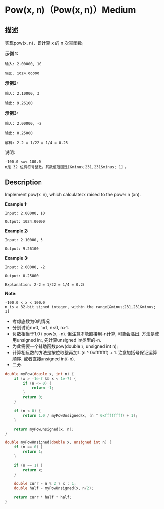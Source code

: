 # Pow(x, n)（Pow(x, n)）Medium
## 描述
实现pow(x, n)，即计算 x 的 n 次幂函数。

**示例 1:**
```
输入: 2.00000, 10

输出: 1024.00000
```


**示例2:**
```
输入: 2.10000, 3

输出: 9.26100
```


**示例3:**
```
输入: 2.00000, -2

输出: 0.25000

解释: 2-2 = 1/22 = 1/4 = 0.25
```

说明:


	-100.0 <x< 100.0
	n是 32 位有符号整数，其数值范围是[&minus;231,231&minus; 1] 。

## Description
Implement pow(x, n), which calculatesx raised to the power n (xn).

**Example 1:**
```
Input: 2.00000, 10

Output: 1024.00000
```


**Example 2:**
```
Input: 2.10000, 3

Output: 9.26100
```


**Example 3:**
```
Input: 2.00000, -2

Output: 0.25000

Explanation: 2-2 = 1/22 = 1/4 = 0.25
```
**Note:**



	-100.0 < x < 100.0
	n is a 32-bit signed integer, within the range[&minus;231,231&minus; 1]



- 考虑底数为0的情况
- 分别讨论n=0, n=1, n<0, n>1.
- 负数相当于1.0 / pow(x, -n). 但注意不能直接用-n计算, 可能会溢出. 方法是使用unsigned int, 先计算unsigned int类型的-n.
- 为此需要一个辅助函数pow(double x, unsigned int n);
- 计算相反数的方法是按位取整再加1: (n ^ 0xffffffff) + 1. 注意加括号保证运算顺序. 或者直接unsigned int(-n).
- 二分.

```c
double myPow(double x, int n) {
	if (x > -1e-7 && x < 1e-7) {
		if (n <= 0) {
			return -1;
		}
		return 0;
	}

	if (n < 0) {
		return 1.0 / myPowUnsigned(x, (n ^ 0xffffffff) + 1);
	}

	return myPowUnsigned(x, n);
}

double myPowUnsigned(double x, unsigned int n) {
	if (n == 0) {
		return 1;
	}

	if (n == 1) {
		return x;
	}

	double curr = n % 2 ? x : 1;
	double half = myPowUnsigned(x, n/2);

	return curr * half * half;
}
```